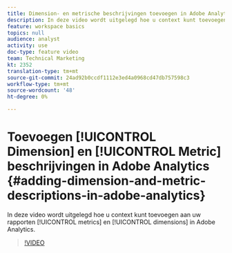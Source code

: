 ```yaml
---
title: Dimension- en metrische beschrijvingen toevoegen in Adobe Analytics
description: In deze video wordt uitgelegd hoe u context kunt toevoegen aan uw rapporten, maatstaven en dimensies in Adobe Analytics.
feature: workspace basics
topics: null
audience: analyst
activity: use
doc-type: feature video
team: Technical Marketing
kt: 2352
translation-type: tm+mt
source-git-commit: 24ad92b0ccdf1112e3ed4a0968cd47db757598c3
workflow-type: tm+mt
source-wordcount: '48'
ht-degree: 0%

---
```



# Toevoegen [!UICONTROL Dimension] en [!UICONTROL Metric] beschrijvingen in Adobe Analytics {#adding-dimension-and-metric-descriptions-in-adobe-analytics}

In deze video wordt uitgelegd hoe u context kunt toevoegen aan uw rapporten [!UICONTROL metrics] en [!UICONTROL dimensions] in Adobe Analytics.

>[!VIDEO](https://video.tv.adobe.com/v/25453/?quality=12)
